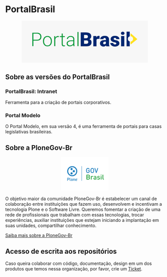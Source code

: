 # PortalBrasil

<div align="center"><img alt="logo" src="https://raw.githubusercontent.com/portal-br/.github/main/docs/logo.png" width="400" /></div>


## Sobre as versões do PortalBrasil

### PortalBrasil: Intranet

Ferramenta para a criação de portais corporativos.

### Portal Modelo

O Portal Modelo, em sua versão 4, é uma ferramenta de portais para casas legislativas brasileiras.

## Sobre a PloneGov-Br

<div align="center"><img alt="logo" src="https://raw.githubusercontent.com/plonegovbr/.github/main/docs/plonegovbr.png" width="150" /></div>

 O objetivo maior da comunidade PloneGov-Br é estabelecer um canal de colaboração entre instituições que fazem uso, desenvolvem e incentivam a tecnologia Plone e o Software Livre. Queremos fomentar a criação de uma rede de profissionais que trabalham com essas tecnologias, trocar experiências, auxiliar instituições que estejam iniciando a implantação em suas unidades, compartilhar conhecimento.

 [Saiba mais sobre a PloneGov-Br](https://plone.org.br/comunidades/gov)

## Acesso de escrita aos repositórios

Caso queira colaborar com código, documentação, design em um dos produtos que temos nessa organização, por favor, crie um [Ticket](https://github.com/portal-br/portal-br/issues/new/choose).
